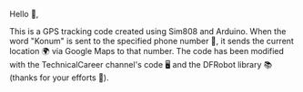 Hello 👋,

This is a GPS tracking code created using Sim808 and Arduino. When the word "Konum" is sent to the specified phone number 📱, it sends the current location 🌍 via Google Maps to that number. The code has been modified with the TechnicalCareer channel's code 🖥️ and the DFRobot library 📚 (thanks for your efforts 🙏).
